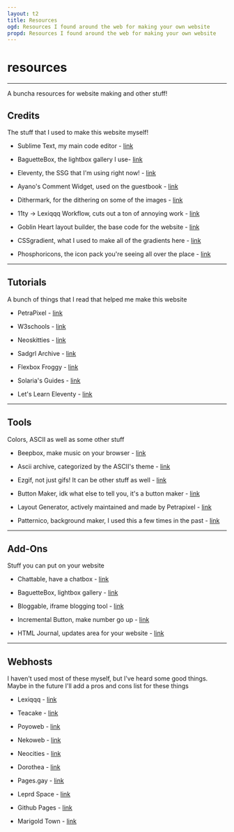 ```yaml
---
layout: t2
title: Resources
ogd: Resources I found around the web for making your own website
propd: Resources I found around the web for making your own website
---
```

# resources

---

A buncha resources for website making and other stuff!

## Credits <i class="ph ph-users-three"></i>

The stuff that I used to make this website myself!

- Sublime Text, my main code editor - [link <i class="ph ph-link"></i>](https://www.sublimetext.com/)

- BaguetteBox, the lightbox gallery I use- [link <i class="ph ph-link"></i>](https://github.com/feimosi/baguetteBox.js/)

- Eleventy, the SSG that I'm using right now! - [link <i class="ph ph-link"></i>](https://www.11ty.dev/)

- Ayano's Comment Widget, used on the guestbook - [link <i class="ph ph-link"></i>](https://github.com/feimosi/baguetteBox.js/)

- Dithermark, for the dithering on some of the images - [link <i class="ph ph-link"></i>](https://app.dithermark.com/)

- 11ty -> Lexiqqq Workflow, cuts out a ton of annoying work - [link <i class="ph ph-link"></i>](https://moosyu.github.io/pages/guides/lexiqqq_eleventy/)

- Goblin Heart layout builder, the base code for the website - [link <i class="ph ph-link"></i>](https://goblin-heart.net/sadgrl/projects/layout-builder/)

- CSSgradient, what I used to make all of the gradients here - [link <i class="ph ph-link"></i>](https://cssgradient.io)

- Phosphoricons, the icon pack you're seeing all over the place - [link <i class="ph ph-link"></i>](https://phosphoricons.com/)

---

## Tutorials <i class="ph ph-notepad"></i>
A bunch of things that I read that helped me make this website

- PetraPixel - [link <i class="ph ph-link"></i>](https://petrapixel.neocities.org/)

- W3schools - [link <i class="ph ph-link"></i>](https://www.w3schools.com/)

- Neoskitties - [link <i class="ph ph-link"></i>](https://neoskitties.org/)

- Sadgrl Archive - [link <i class="ph ph-link"></i>](https://goblin-heart.net/sadgrl/)

- Flexbox Froggy - [link <i class="ph ph-link"></i>](https://flexboxfroggy.com/)

- Solaria's Guides - [link <i class="ph ph-link"></i>](https://solaria.neocities.org/guides)

- Let's Learn Eleventy - [link <i class="ph ph-link"></i>](https://dev.to/psypher1/series/18202)

---

## Tools <i class="ph ph-pencil-ruler"></i>
Colors, ASCII as well as some other stuff

- Beepbox, make music on your browser - [link <i class="ph ph-link"></i>](https://www.beepbox.co/)

- Ascii archive, categorized by the ASCII's theme - [link <i class="ph ph-link"></i>](https://www.asciiart.eu/)

- Ezgif, not just gifs! It can be other stuff as well - [link <i class="ph ph-link"></i>](https://ezgif.com/)

- Button Maker, idk what else to tell you, it's a button maker - [link <i class="ph ph-link"></i>](https://hekate2.github.io/buttonmaker/)

- Layout Generator, actively maintained and made by Petrapixel - [link <i class="ph ph-link"></i>](https://petrapixel.neocities.org/coding/layout-generator)

- Patternico, background maker, I used this a few times in the past - [link <i class="ph ph-link"></i>](https://patternico.com/)

---

## Add-Ons <i class="ph ph-folder-plus"></i>
Stuff you can put on your website <i class="ph ph-folder-plus"></i>

- Chattable, have a chatbox - [link <i class="ph ph-link"></i>](https://iframe.chat/)

- BaguetteBox, lightbox gallery - [link <i class="ph ph-link"></i>](https://github.com/feimosi/baguetteBox.js/)

- Bloggable, iframe blogging tool - [link <i class="ph ph-link"></i>](https://iframe.chat/)

- Incremental Button, make number go up - [link <i class="ph ph-link"></i>](https://incr.easrng.net/)

- HTML Journal, updates area for your website - [link <i class="ph ph-link"></i>](https://journal.miso.town/)

---

## Webhosts <i class="ph ph-browsers"></i>
I haven't used most of these myself, but I've heard some good things. Maybe in the future I'll add a pros and cons list for these things

- Lexiqqq - [link <i class="ph ph-link"></i>](https://hosting.lexiqqq.com/)

- Teacake - [link <i class="ph ph-link"></i>](https://teacake.org/)

- Poyoweb - [link <i class="ph ph-link"></i>](https://poyoweb.poyo.study/)

- Nekoweb - [link <i class="ph ph-link"></i>](https://nekoweb.org/)

- Neocities - [link <i class="ph ph-link"></i>](https://neocities.org/)

- Dorothea - [link <i class="ph ph-link"></i>](https://dorothea.us/)

- Pages.gay - [link <i class="ph ph-link"></i>](https://pages.gay/)

- Leprd Space - [link <i class="ph ph-link"></i>](https://leprd.space/)

- Github Pages - [link <i class="ph ph-link"></i>](https://pages.github.com/)

- Marigold Town - [link <i class="ph ph-link"></i>](https://marigold.town/)
